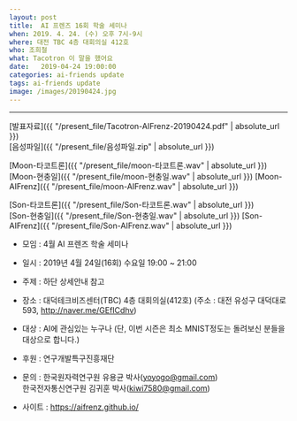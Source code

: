 ```yaml
---
layout: post
title:  AI 프렌즈 16회 학술 세미나
when: 2019. 4. 24. (수) 오후 7시-9시
where: 대전 TBC 4층 대회의실 412호
who: 조희철
what: Tacotron 이 말을 했어요
date:   2019-04-24 19:00:00
categories: ai-friends update
tags: ai-friends update
image: /images/20190424.jpg
---
```

***  
[발표자료]({{ "/present_file/Tacotron-AIFrenz-20190424.pdf" | absolute_url }})  
[음성파일]({{ "/present_file/음성파일.zip" | absolute_url }})  

[Moon-타코트론]({{ "/present_file/moon-타코트론.wav" | absolute_url }})  
[Moon-현충일]({{ "/present_file/moon-현충일.wav" | absolute_url }})
[Moon-AIFrenz]({{ "/present_file/moon-AIFrenz.wav" | absolute_url }})

[Son-타코트론]({{ "/present_file/Son-타코트론.wav" | absolute_url }})  
[Son-현충일]({{ "/present_file/Son-현충일.wav" | absolute_url }})
[Son-AIFrenz]({{ "/present_file/Son-AIFrenz.wav" | absolute_url }})


- 모임 : 4월 AI 프렌즈 학술 세미나
- 일시 : 2019년 4월 24일(16회) 수요일 19:00 ~ 21:00
- 주제 : 하단 상세안내 참고
- 장소 : 대덕테크비즈센터(TBC) 4층 대회의실(412호)
             (주소 : 대전 유성구 대덕대로 593, http://naver.me/GEfICdhv)
- 대상 : AI에 관심있는 누구나
             (단, 이번 시즌은 최소 MNIST정도는 돌려보신 분들을 대상으로 합니다.)



- 후원 : 연구개발특구진흥재단  
- 문의 : 한국원자력연구원 유용균 박사(yoyogo@gmail.com)  
             한국전자통신연구원 김귀훈 박사(kiwi7580@gmail.com)  
- 사이트 : https://aifrenz.github.io/ 
